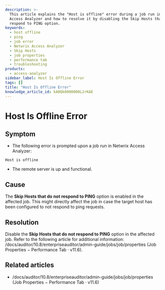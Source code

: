 ```yaml
---
description: >-
  This article explains the "Host is offline" error during a job run in Netwrix
  Access Analyzer and how to resolve it by disabling the Skip Hosts that do not
  respond to PING option.
keywords:
  - host offline
  - ping
  - job error
  - Netwrix Access Analyzer
  - Skip Hosts
  - job properties
  - performance tab
  - troubleshooting
products:
  - access-analyzer
sidebar_label: Host Is Offline Error
tags: []
title: "Host Is Offline Error"
knowledge_article_id: kA0Qk0000000L2rKAE
---
```


# Host Is Offline Error

## Symptom

- The following error is prompted upon a job run in Netwrix Access Analyzer:

```
Host is offline
```

- The remote server is up and functional.

## Cause

The **Skip Hosts that do not respond to PING** option is enabled in the affected job. This might directly affect the job in case the target host has been configured to not respond to ping requests.

## Resolution

Disable the **Skip Hosts that do not respond to PING** option in the affected job. Refer to the following article for additional information: /docs/auditor/10.8/enterpriseauditor/admin-guide/jobs/job/properties (Job Properties − Performance Tab · v11.6).

## Related articles

- /docs/auditor/10.8/enterpriseauditor/admin-guide/jobs/job/properties (Job Properties − Performance Tab · v11.6)
